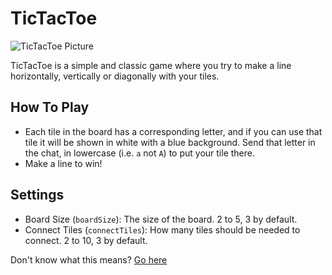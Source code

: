 # TicTacToe
![TicTacToe Picture](/res/tictactoe.png)

TicTacToe is a simple and classic game where you try to make a line horizontally, vertically or diagonally with your tiles.

## How To Play

- Each tile in the board has a corresponding letter, and if you can use that tile it will be shown in white with a blue background.
Send that letter in the chat, in lowercase (i.e. `a` not `A`) to put your tile there.
- Make a line to win!

## Settings

- Board Size (`boardSize`): The size of the board. 2 to 5, 3 by default.
- Connect Tiles (`connectTiles`): How many tiles should be needed to connect. 2 to 10, 3 by default.

Don't know what this means?
[Go here](/help/commands)